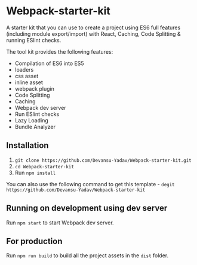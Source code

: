# Webpack-starter-kit

A starter kit that you can use to create a project using ES6 full features (including module export/import) with React, Caching, Code Splitting & running ESlint checks.

The tool kit provides the following features:

 - Compilation of ES6 into ES5
 - loaders
 - css asset
 - inline asset
 - webpack plugin
 - Code Splitting
 - Caching
 - Webpack dev server
 - Run ESlint checks
 - Lazy Loading
 - Bundle Analyzer

## Installation

1. `git clone https://github.com/Devansu-Yadav/Webpack-starter-kit.git`
2. `cd Webpack-starter-kit`
3. Run `npm install`

You can also use the following command to get this template - `degit https://github.com/Devansu-Yadav/Webpack-starter-kit`

## Running on development using dev server

Run `npm start` to start Webpack dev server.

## For production

Run `npm run build` to build all the project assets in the `dist` folder.
